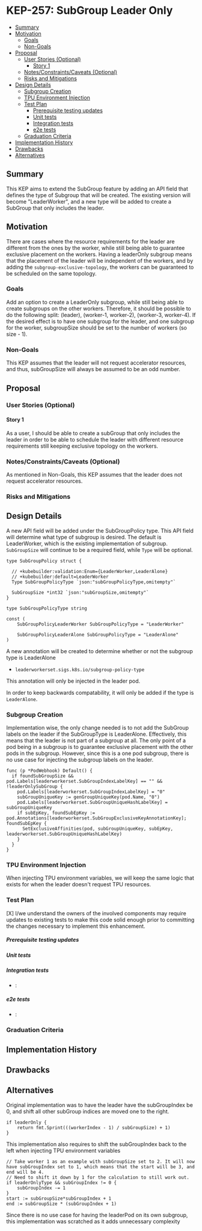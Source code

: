 # KEP-257: SubGroup Leader Only

<!--
This is the title of your KEP. Keep it short, simple, and descriptive. A good
title can help communicate what the KEP is and should be considered as part of
any review.
-->

<!--
A table of contents is helpful for quickly jumping to sections of a KEP and for
highlighting any additional information provided beyond the standard KEP
template.

Ensure the TOC is wrapped with
  <code>&lt;!-- toc --&rt;&lt;!-- /toc --&rt;</code>
tags, and then generate with `hack/update-toc.sh`.
-->

<!-- toc -->
- [Summary](#summary)
- [Motivation](#motivation)
  - [Goals](#goals)
  - [Non-Goals](#non-goals)
- [Proposal](#proposal)
  - [User Stories (Optional)](#user-stories-optional)
    - [Story 1](#story-1)
  - [Notes/Constraints/Caveats (Optional)](#notesconstraintscaveats-optional)
  - [Risks and Mitigations](#risks-and-mitigations)
- [Design Details](#design-details)
  - [Subgroup Creation](#subgroup-creation)
  - [TPU Environment Injection](#tpu-environment-injection)
  - [Test Plan](#test-plan)
      - [Prerequisite testing updates](#prerequisite-testing-updates)
      - [Unit tests](#unit-tests)
      - [Integration tests](#integration-tests)
      - [e2e tests](#e2e-tests)
  - [Graduation Criteria](#graduation-criteria)
- [Implementation History](#implementation-history)
- [Drawbacks](#drawbacks)
- [Alternatives](#alternatives)
<!-- /toc -->

## Summary

<!--
This section is incredibly important for producing high-quality, user-focused
documentation such as release notes or a development roadmap. It should be
possible to collect this information before implementation begins, in order to
avoid requiring implementors to split their attention between writing release
notes and implementing the feature itself. KEP editors and SIG Docs
should help to ensure that the tone and content of the `Summary` section is
useful for a wide audience.

A good summary is probably at least a paragraph in length.

Both in this section and below, follow the guidelines of the [documentation
style guide]. In particular, wrap lines to a reasonable length, to make it
easier for reviewers to cite specific portions, and to minimize diff churn on
updates.

[documentation style guide]: https://github.com/kubernetes/community/blob/master/contributors/guide/style-guide.md
-->
This KEP aims to extend the SubGroup feature by adding an API field that defines the type of Subgroup that will be created. The existing version
will become "LeaderWorker", and a new type will be added to create a SubGroup that only includes the leader.


## Motivation

<!--
This section is for explicitly listing the motivation, goals, and non-goals of
this KEP.  Describe why the change is important and the benefits to users. The
motivation section can optionally provide links to [experience reports] to
demonstrate the interest in a KEP within the wider Kubernetes community.

[experience reports]: https://github.com/golang/go/wiki/ExperienceReports
-->

There are cases where the resource requirements for the leader are different from the ones by the worker, while still being able to guarantee exclusive placement
on the workers. Having a leaderOnly subgroup means that the placement of the leader will be independent of the workers, and by adding the `subgroup-exclusive-topology`, the 
workers can be guaranteed to be scheduled on the same topology.

### Goals

<!--
List the specific goals of the KEP. What is it trying to achieve? How will we
know that this has succeeded?
-->

Add an option to create a LeaderOnly subgroup, while still being able to create subgroups on the other workers. Therefore, it should be possible to do the following split:
(leader), (worker-1, worker-2), (worker-3, worker-4). If the desired effect is to have one subgroup for the leader, and one subgroup for the worker, subgroupSize should be set 
to the number of workers (so size - 1). 

### Non-Goals
This KEP assumes that the leader will not request accelerator resources, and thus, subGroupSize will always be assumed to be an odd number.

<!--
What is out of scope for this KEP? Listing non-goals helps to focus discussion
and make progress.
-->

## Proposal

<!--
This is where we get down to the specifics of what the proposal actually is.
This should have enough detail that reviewers can understand exactly what
you're proposing, but should not include things like API designs or
implementation. What is the desired outcome and how do we measure success?.
The "Design Details" section below is for the real
nitty-gritty.
-->

### User Stories (Optional)

<!--
Detail the things that people will be able to do if this KEP is implemented.
Include as much detail as possible so that people can understand the "how" of
the system. The goal here is to make this feel real for users without getting
bogged down.
-->

#### Story 1
As a user, I should be able to create a subGroup that only includes the leader in order to be able to schedule the leader with different resource requirements
still keeping exclusive topology on the workers.

### Notes/Constraints/Caveats (Optional)
As mentioned in Non-Goals, this KEP assumes that the leader does not request accelerator resources.

<!--
What are the caveats to the proposal?
What are some important details that didn't come across above?
Go in to as much detail as necessary here.
This might be a good place to talk about core concepts and how they relate.
-->

### Risks and Mitigations

<!--
What are the risks of this proposal, and how do we mitigate? Think broadly.
For example, consider both security and how this will impact the larger
Kubernetes ecosystem.

How will security be reviewed, and by whom?

How will UX be reviewed, and by whom?

Consider including folks who also work outside the SIG or subproject.
-->

## Design Details

<!--
This section should contain enough information that the specifics of your
change are understandable. This may include API specs (though not always
required) or even code snippets. If there's any ambiguity about HOW your
proposal will be implemented, this is the place to discuss them.
-->

A new API field will be added under the SubGroupPolicy type. This API field will determine what type 
of subgroup is desired. The default is LeaderWorker, which is the existing implementation of subgroup. `SubGroupSize`
will continue to be a required field, while `Type` will be optional. 

```golang
type SubGroupPolicy struct {

  // +kubebuilder:validation:Enum={LeaderWorker,LeaderAlone}
  // +kubebuilder:default=LeaderWorker
  Type SubGroupPolicyType `json:"subGroupPolicyType,omitempty"`

  SubGroupSize *int32 `json:"subGroupSize,omitempty"`
}

type SubGroupPolicyType string

const (
	SubGroupPolicyLeaderWorker SubGroupPolicyType = "LeaderWorker"

	SubGroupPolicyLeaderAlone SubGroupPolicyType = "LeaderAlone"
)
```

A new annotation will be created to determine whether or not the subgroup type is LeaderAlone

* `leaderworkerset.sigs.k8s.io/subgroup-policy-type`

This annotation will only be injected in the leader pod.

In order to keep backwards compatability, it will only be added if the type is `LeaderAlone`.

### Subgroup Creation 
Implementation wise, the only change needed is to not add the SubGroup labels on the leader if the SubGroupType is LeaderAlone. Effectively, this means 
that the leader is not part of a subgroup at all. The only point of a pod being in a subgroup is to guarantee exclusive placement with the other pods 
in the subgroup. However, since this is a one pod subgroup, there is no use case for injecting the subgroup labels on the leader. 


```golang
func (p *PodWebhook) Default() {
  if foundSubGroupSize && pod.Labels[leaderworkerset.SubGroupIndexLabelKey] == "" && !leaderOnlySubGroup {
    pod.Labels[leaderworkerset.SubGroupIndexLabelKey] = "0"
    subGroupUniqueKey := genGroupUniqueKey(pod.Name, "0")
    pod.Labels[leaderworkerset.SubGroupUniqueHashLabelKey] = subGroupUniqueKey
    if subEpKey, foundSubEpKey := pod.Annotations[leaderworkerset.SubGroupExclusiveKeyAnnotationKey]; foundSubEpKey {
      SetExclusiveAffinities(pod, subGroupUniqueKey, subEpKey, leaderworkerset.SubGroupUniqueHashLabelKey)
    }
  }
}
```

### TPU Environment Injection
When injecting TPU environment variables, we will keep the same logic that exists for when the leader doesn't request TPU resources.

### Test Plan

<!--
**Note:** *Not required until targeted at a release.*
The goal is to ensure that we don't accept enhancements with inadequate testing.

All code is expected to have adequate tests (eventually with coverage
expectations). Please adhere to the [Kubernetes testing guidelines][testing-guidelines]
when drafting this test plan.

[testing-guidelines]: https://git.k8s.io/community/contributors/devel/sig-testing/testing.md
-->

[X] I/we understand the owners of the involved components may require updates to
existing tests to make this code solid enough prior to committing the changes necessary
to implement this enhancement.

##### Prerequisite testing updates

<!--
Based on reviewers feedback describe what additional tests need to be added prior
implementing this enhancement to ensure the enhancements have also solid foundations.
-->

##### Unit tests


<!--
In principle every added code should have complete unit test coverage, so providing
the exact set of tests will not bring additional value.
However, if complete unit test coverage is not possible, explain the reason of it
together with explanation why this is acceptable.
-->

<!--
Additionally, for Alpha try to enumerate the core package you will be touching
to implement this enhancement and provide the current unit coverage for those
in the form of:
- <package>: <date> - <current test coverage>
The data can be easily read from:
https://testgrid.k8s.io/sig-testing-canaries#ci-kubernetes-coverage-unit

This can inform certain test coverage improvements that we want to do before
extending the production code to implement this enhancement.
-->

##### Integration tests

<!--
Integration tests are contained in k8s.io/kubernetes/test/integration.
Integration tests allow control of the configuration parameters used to start the binaries under test.
This is different from e2e tests which do not allow configuration of parameters.
Doing this allows testing non-default options and multiple different and potentially conflicting command line options.
-->

<!--
This question should be filled when targeting a release.
For Alpha, describe what tests will be added to ensure proper quality of the enhancement.

For Beta and GA, add links to added tests together with links to k8s-triage for those tests:
https://storage.googleapis.com/k8s-triage/index.html
-->

- <test>: <link to test coverage>

##### e2e tests

<!--
This question should be filled when targeting a release.
For Alpha, describe what tests will be added to ensure proper quality of the enhancement.

For Beta and GA, add links to added tests together with links to k8s-triage for those tests:
https://storage.googleapis.com/k8s-triage/index.html

We expect no non-infra related flakes in the last month as a GA graduation criteria.
-->

- <test>: <link to test coverage>

### Graduation Criteria

<!--

Clearly define what it means for the feature to be implemented and
considered stable.

If the feature you are introducing has high complexity, consider adding graduation
milestones with these graduation criteria:
- [Maturity levels (`alpha`, `beta`, `stable`)][maturity-levels]
- [Feature gate][feature gate] lifecycle
- [Deprecation policy][deprecation-policy]

[feature gate]: https://git.k8s.io/community/contributors/devel/sig-architecture/feature-gates.md
[maturity-levels]: https://git.k8s.io/community/contributors/devel/sig-architecture/api_changes.md#alpha-beta-and-stable-versions
[deprecation-policy]: https://kubernetes.io/docs/reference/using-api/deprecation-policy/
-->

## Implementation History

<!--
Major milestones in the lifecycle of a KEP should be tracked in this section.
Major milestones might include:
- the `Summary` and `Motivation` sections being merged, signaling SIG acceptance
- the `Proposal` section being merged, signaling agreement on a proposed design
- the date implementation started
- the first Kubernetes release where an initial version of the KEP was available
- the version of Kubernetes where the KEP graduated to general availability
- when the KEP was retired or superseded
-->

## Drawbacks

<!--
Why should this KEP _not_ be implemented?
-->

## Alternatives
Original implementation was to have the leader have the subGroupIndex be 0, and shift all other subGroup indices are moved one to the right.

```golang
if leaderOnly {
    return fmt.Sprint(((workerIndex - 1) / subGroupSize) + 1)
}
```

This implementation also requires to shift the subGroupIndex back to the left when injecting TPU environment variables 

```golang
// Take worker 1 as an example with subGroupSize set to 2. It will now have subGroupIndex set to 1, which means that the start will be 3, and end will be 4. 
// Need to shift it down by 1 for the calculation to still work out. 
if leaderOnlyType && subGroupIndex != 0 {
    subGroupIndex -= 1
}
start := subGroupSize*subGroupIndex + 1 
end := subGroupSize * (subGroupIndex + 1)
```

Since there is no use case for having the leaderPod on its own subgroup, this implementation was scratched as it adds unnecessary complexity


<!--
What other approaches did you consider, and why did you rule them out? These do
not need to be as detailed as the proposal, but should include enough
information to express the idea and why it was not acceptable.
-->